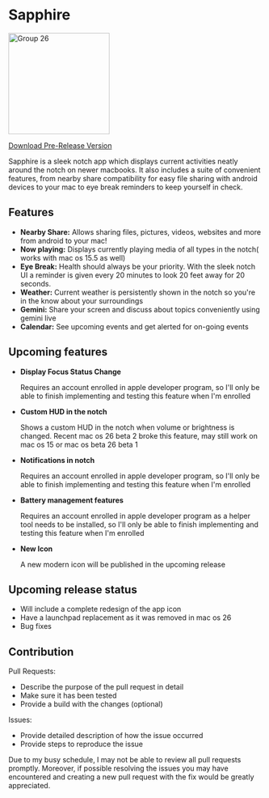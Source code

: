 # Sapphire

<img width="200" height="200" alt="Group 26" src="https://github.com/user-attachments/assets/7cfadadb-be79-4a6d-892f-9a29bb22a2c0" />

[Download Pre-Release Version]([https://github.com/cshariq/Sapphire/releases/download/Pre-Release/Sapphire.zip](https://github.com/cshariq/Sapphire/releases/tag/Release))

Sapphire is a sleek notch app which displays current activities neatly around the notch on newer macbooks. It also includes a suite of convenient features, from nearby share compatibility for easy file sharing with android devices to your mac to eye break reminders to keep yourself in check.

## Features
- **Nearby Share:**
  Allows sharing files, pictures, videos, websites and more from android to your mac!
- **Now playing:**
  Displays currently playing media of all types in the notch( works with mac os 15.5 as well)
- **Eye Break:**
  Health should always be your priority. With the sleek notch UI a reminder is given every 20 minutes to look 20 feet away for 20 seconds.
- **Weather:**
  Current weather is persistently shown in the notch so you're in the know about your surroundings
- **Gemini:**
  Share your screen and discuss about topics conveniently using gemini live
- **Calendar:**
  See upcoming events and get alerted for on-going events

## Upcoming features
- **Display Focus Status Change**

  Requires an account enrolled in apple developer program, so I'll only be able to finish implementing and testing this feature when I'm enrolled
  
- **Custom HUD in the notch**

  Shows a custom HUD in the notch when volume or brightness is changed. Recent mac os 26 beta 2 broke this feature, may still work on mac os 15 or mac os beta 26 beta 1
  
- **Notifications in notch**

  Requires an account enrolled in apple developer program, so I'll only be able to finish implementing and testing this feature when I'm enrolled
  
- **Battery management features**

  Requires an account enrolled in apple developer program as a helper tool needs to be installed, so I'll only be able to finish implementing and testing this feature when I'm enrolled
  
- **New Icon**

  A new modern icon will be published in the upcoming release

## Upcoming release status
- Will include a complete redesign of the app icon
- Have a launchpad replacement as it was removed in mac os 26
- Bug fixes

## Contribution
Pull Requests:
- Describe the purpose of the pull request in detail
- Make sure it has been tested
- Provide a build with the changes (optional)

Issues:
- Provide detailed description of how the issue occurred
- Provide steps to reproduce the issue

Due to my busy schedule, I may not be able to review all pull requests promptly. Moreover, if possible resolving the issues you may have encountered and creating a new pull request with the fix would be greatly appreciated.
